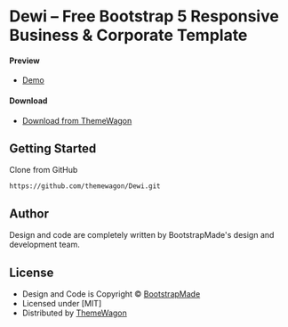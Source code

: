 # Dewi – Free Bootstrap 5 Responsive Business & Corporate Template

#### Preview

 - [Demo](https://themewagon.github.io/Dewi/)

#### Download
 - [Download from ThemeWagon](https://themewagon.com/themes/dewi/)
 
 
## Getting Started

Clone from GitHub 
```
https://github.com/themewagon/Dewi.git
```

## Author

Design and code are completely written by BootstrapMade's design and development team.  


## License

 - Design and Code is Copyright &copy; [BootstrapMade](https://bootstrapmade.com/)
 - Licensed under [MIT]
 - Distributed by [ThemeWagon](https://themewagon.com)



